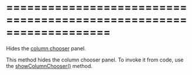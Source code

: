 <!--**
/*-------------------------------------------
    Auto-generated file. Do not modify.
-------------------------------------------

**-->
===================================================================
===================================================================

<!--shortDescription-->
Hides the [column chooser](/Documentation/Guide/Widgets/DataGrid/Visual_Elements/#Column_Chooser) panel.
<!--/shortDescription-->

<!--fullDescription-->
This method hides the column chooser panel. To invoke it from code, use the [showColumnChooser()](/Documentation/ApiReference/UI_Widgets/dxDataGrid/Methods/#showColumnChooser) method.
<!--/fullDescription-->